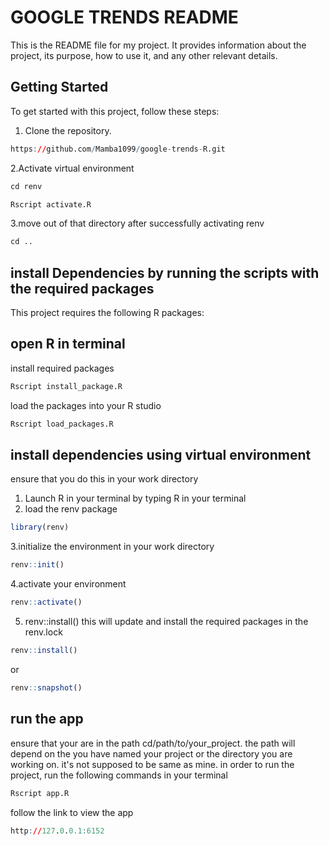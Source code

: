 
# GOOGLE TRENDS README

This is the README file for my project. It provides information about the project, its purpose, how to use it, and any other relevant details.

## Getting Started

To get started with this project, follow these steps:

1. Clone the repository.
```R
https://github.com/Mamba1099/google-trends-R.git
```
2.Activate virtual environment
```R
cd renv
```

```R
Rscript activate.R
```

3.move out of that directory after successfully activating renv

```R
cd ..
```

## install Dependencies by running the scripts with the required packages
This project requires the following R packages:

## open R in terminal
 install required packages

```R
Rscript install_package.R
```

load the packages into your R studio

```R
Rscript load_packages.R
```

## install dependencies using virtual environment
ensure that you do this in your work directory
1. Launch R in your terminal by typing R in your terminal
2. load the renv package
```R
library(renv)
```
3.initialize the environment in your work directory
```R
renv::init()
```
4.activate your environment
```R
renv::activate()
```
5. renv::install() this will update and install the required packages in the renv.lock
```R
renv::install()
```
or
```R
renv::snapshot()
```

## run the app
ensure that your are in the path
cd/path/to/your_project.
the path will depend on the you have named your project or the directory you are working on.
it's not supposed to be same as mine.
in order to run the project, run the following commands in your terminal
```R
Rscript app.R
```
follow the link to view the app
```R
http://127.0.0.1:6152
```
